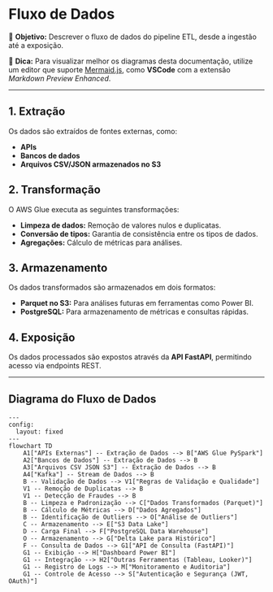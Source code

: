 # Fluxo de Dados

📌 **Objetivo:** Descrever o fluxo de dados do pipeline ETL, desde a ingestão até a exposição.

📝 **Dica:** Para visualizar melhor os diagramas desta documentação, utilize um editor que suporte [Mermaid.js](https://mermaid.js.org/), como **VSCode** com a extensão *Markdown Preview Enhanced*.

---

## 1. Extração
Os dados são extraídos de fontes externas, como:
- **APIs**
- **Bancos de dados**
- **Arquivos CSV/JSON armazenados no S3**

## 2. Transformação
O AWS Glue executa as seguintes transformações:
- **Limpeza de dados:** Remoção de valores nulos e duplicatas.
- **Conversão de tipos:** Garantia de consistência entre os tipos de dados.
- **Agregações:** Cálculo de métricas para análises.

## 3. Armazenamento
Os dados transformados são armazenados em dois formatos:
- **Parquet no S3:** Para análises futuras em ferramentas como Power BI.
- **PostgreSQL:** Para armazenamento de métricas e consultas rápidas.

## 4. Exposição
Os dados processados são expostos através da **API FastAPI**, permitindo acesso via endpoints REST.

---

## Diagrama do Fluxo de Dados
```mermaid
---
config:
  layout: fixed
---
flowchart TD
    A1["APIs Externas"] -- Extração de Dados --> B["AWS Glue PySpark"]
    A2["Bancos de Dados"] -- Extração de Dados --> B
    A3["Arquivos CSV JSON S3"] -- Extração de Dados --> B
    A4["Kafka"] -- Stream de Dados --> B
    B -- Validação de Dados --> V1["Regras de Validação e Qualidade"]
    V1 -- Remoção de Duplicatas --> B
    V1 -- Detecção de Fraudes --> B
    B -- Limpeza e Padronização --> C["Dados Transformados (Parquet)"]
    B -- Cálculo de Métricas --> D["Dados Agregados"]
    B -- Identificação de Outliers --> O["Análise de Outliers"]
    C -- Armazenamento --> E["S3 Data Lake"]
    D -- Carga Final --> F["PostgreSQL Data Warehouse"]
    O -- Armazenamento --> G["Delta Lake para Histórico"]
    F -- Consulta de Dados --> G1["API de Consulta (FastAPI)"]
    G1 -- Exibição --> H["Dashboard Power BI"]
    G1 -- Integração --> H2["Outras Ferramentas (Tableau, Looker)"]
    G1 -- Registro de Logs --> M["Monitoramento e Auditoria"]
    G1 -- Controle de Acesso --> S["Autenticação e Segurança (JWT, OAuth)"]
